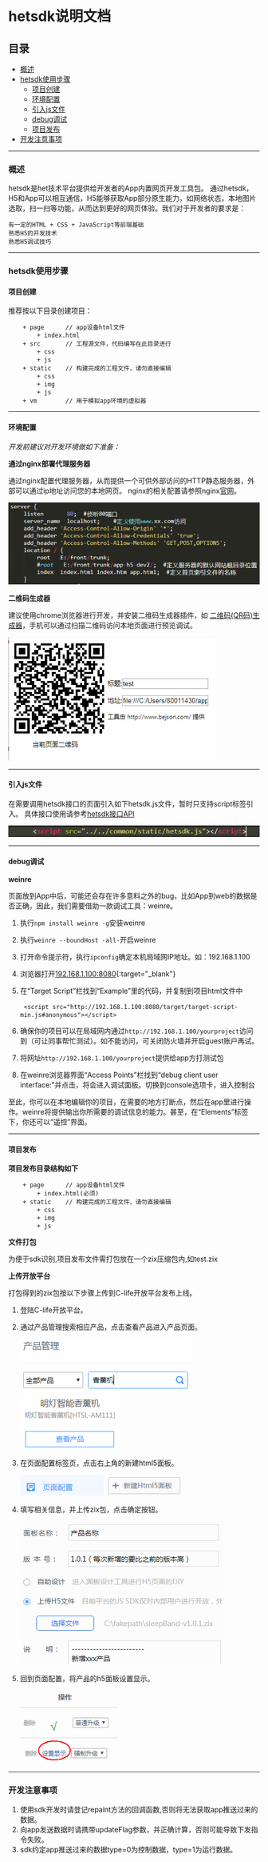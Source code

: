 # hetsdk说明文档

## 目录 
<!-- MarkdownTOC depth=4 autolink=true bracket=round -->

- [概述](#概述) 
- [hetsdk使用步骤](#使用步骤)
    - [项目创建](#项目创建)
    - [环境配置](#环境配置)
    - [引入js文件](#引入js文件)
    - [debug调试](#debug调试)
    - [项目发布](#项目发布)
- [开发注意事项](#开发注意事项)

<!-- /MarkdownTOC -->


****************
<span id="概述"></span>

### 概述
hetsdk是het技术平台提供给开发者的App内置网页开发工具包。
通过hetsdk，H5和App可以相互通信，H5能够获取App部分原生能力，如网络状态，本地图片选取，扫一扫等功能，从而达到更好的网页体验。我们对于开发者的要求是：

    有一定的HTML + CSS + JavaScript等前端基础
    熟悉H5的开发技术
    熟悉H5调试技巧

****

<span id="使用步骤"></span>
### hetsdk使用步骤

<span id="项目创建"></span>
#### 项目创建
推荐按以下目录创建项目：
```
    + page      // app设备html文件
        + index.html
    + src       // 工程源文件，代码编写在此目录进行
        + css
        + js
    + static    // 构建完成的工程文件，请勿直接编辑
        + css
        + img
        + js
    + vm        // 用于模拟app环境的虚拟器
```

****

<span id="环境配置"></span>
#### 环境配置
*开发前建议对开发环境做如下准备：*

**通过nginx部署代理服务器**

通过nginx配置代理服务器，从而提供一个可供外部访问的HTTP静态服务器，外部可以通过ip地址访问您的本地网页。
nginx的相关配置请参照nginx[官网](http://nginx.org/en/)。

![nginx配置](/assets/H5/nginx.png)

**二维码生成器**

建议使用chrome浏览器进行开发，并安装二维码生成器插件，如 [二维码(QR码)生成器](https://chrome.google.com/webstore/detail/%E4%BA%8C%E7%BB%B4%E7%A0%81qr%E7%A0%81%E7%94%9F%E6%88%90%E5%99%A8qr-code-generato/pflgjjogbmmcmfhfcnlohagkablhbpmg)，手机可以通过扫描二维码访问本地页面进行预览调试。

![二维码工具](/assets/H5/QR_code.png)
    

****
<span id="引入js文件"></span>
#### 引入js文件 
在需要调用hetsdk接口的页面引入如下hetsdk.js文件，暂时只支持script标签引入。
具体接口使用请参考[hetsdk接口API](./jssdk.html)

![引入js](/assets/H5/import.png)

****

<span id="debug调试"></span>
#### debug调试 
**weinre**

页面放到App中后，可能还会存在许多意料之外的bug，比如App到web的数据是否正确，因此，我们需要借助一款调试工具：weinre。

1. 执行`npm install weinre -g`安装weinre

2. 执行`weinre --boundHost -all-`开启weinre

3. 打开命令提示符，执行`ipconfig`确定本机局域网IP地址。如：192.168.1.100

4. 浏览器打开[192.168.1.100:8080](http://127.0.0.1:8080){:target="_blank"}

5. 在“Target Script”栏找到“Example”里的代码，并复制到项目html文件中

        <script src="http://192.168.1.100:8080/target/target-script-min.js#anonymous"></script>

6. 确保你的项目可以在局域网内通过`http://192.168.1.100/yourproject`访问到（可让同事帮忙测试）。如不能访问，可关闭防火墙并开启guest账户再试。

7. 将网址`http://192.168.1.100/yourproject`提供给app方打测试包

8. 在weinre浏览器界面“Access Points”栏找到“debug client user interface:”并点击，将会进入调试面板。切换到console选项卡，进入控制台

至此，你可以在本地编辑你的项目，在需要的地方打断点，然后在app里进行操作。weinre将提供输出你所需要的调试信息的能力。甚至，在“Elements”标签下，你还可以“遥控”界面。


****

<span id="项目发布"></span>
#### 项目发布
**项目发布目录结构如下**
```
    + page      // app设备html文件
        + index.html(必须)
    + static    // 构建完成的工程文件，请勿直接编辑
        + css
        + img
        + js
```

**文件打包**

为便于sdk识别,项目发布文件需打包放在一个zix压缩包内,如test.zix

**上传开放平台**

打包得到的zix包按以下步骤上传到C-life开放平台发布上线。 
    
1. 登陆C-life开放平台。

2. 通过产品管理搜索相应产品，点击查看产品进入产品页面。

    ![产品搜索](/assets/H5/search.png)  ![查看产品](/assets/H5/view.png)

3. 在页面配置标签页，点击右上角的新建html5面板。

    ![页面配置](/assets/H5/config.png)  ![按钮](/assets/H5/btn.png)

4. 填写相关信息，并上传zix包，点击确定按钮。

    ![新建h5面板](/assets/H5/new.png)

5. 回到页面配置，将产品的h5面板设置显示。

    ![设置显示](/assets/H5/setting.png)


****

<span id="开发注意事项"></span>
### 开发注意事项

1. 使用sdk开发时请登记repaint方法的回调函数,否则将无法获取app推送过来的数据。
2. 向app发送数据时请携带updateFlag参数，并正确计算，否则可能导致下发指令失败。
3. sdk约定app推送过来的数据type=0为控制数据，type=1为运行数据。








